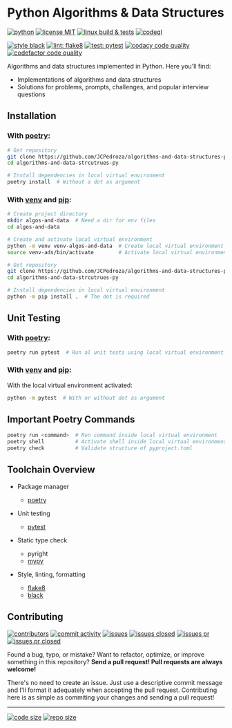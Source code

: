 # Python Algorithms & Data Structures

[![python][19]][20]
[![license MIT][9]][10]
[![linux build & tests][13]][14]
[![codeql][15]][16]

[![style black][11]][12]
[![lint: flake8][1]][2]
[![test: pytest][3]][4]
[![codacy code quality][5]][6]
[![codefactor code quality][7]][8]

Algorithms and data structures implemented in Python. Here you'll find:

- Implementations of algorithms and data structures
- Solutions for problems, prompts, challenges, and popular interview questions

## Installation

### With [poetry][80]:

```bash
# Get repository
git clone https://github.com/JCPedroza/algorithms-and-data-structures-py.git
cd algorithms-and-data-strcutrues-py

# Install dependencies in local virtual environment
poetry install  # Without a dot as argument
```

### With [venv][87] and [pip][86]:

```bash
# Create project directory
mkdir algos-and-data  # Need a dir for env files
cd algos-and-data

# Create and activate local virtual environment
python -m venv venv-algos-and-data  # Create local virtual environment
source venv-ads/bin/activate        # Activate local virtual environment

# Get repository
git clone https://github.com/JCPedroza/algorithms-and-data-structures-py.git
cd algorithms-and-data-strcutrues-py

# Install dependencies in local virtual environment
python -m pip install .  # The dot is required
```

## Unit Testing

### With [poetry][80]:

```bash
poetry run pytest  # Run al unit tests using local virtual environment
```

### With [venv][87] and [pip][86]:

With the local virtual environment activated:

```bash
python -m pytest  # With or without dot as argument
```

## Important Poetry Commands

```bash
poetry run <command>  # Run command inside local virtual environment
poetry shell          # Activate shell inside local virtual environment
poetry check          # Validate structure of pyproject.toml
```

## Toolchain Overview

- Package manager
  - [poetry][80]

- Unit testing
  - [pytest][81]

- Static type check
  - pyright
  - [mypy][82]

- Style, linting, formatting
  - [flake8][83]
  - [black][85]

## Contributing

[![contributors][25]][26]
[![commit activity][27]][28]
[![issues][29]][30]
[![issues closed][31]][32]
[![issues pr][33]][34]
[![issues pr closed][35]][36]

Found a bug, typo, or mistake? Want to refactor, optimize, or improve something in this
repository? **Send a pull request! Pull requests are always welcome!**

There's no need to create an issue. Just use a descriptive commit message and I'll
format it adequately when accepting the pull request. Contributing here is as simple
as commiting your changes and sending a pull request!

---

[![code size][53]][54]
[![repo size][55]][56]

[1]: https://img.shields.io/badge/lint-flake8-blue.svg
[2]: http://flake8.pycqa.org/
[3]: https://img.shields.io/badge/test-pytest-blue.svg
[4]: https://docs.pytest.org/
[5]: https://app.codacy.com/project/badge/Grade/7ffcb99f0c674b2abab6c7ed4915a280
[6]: https://www.codacy.com/gh/JCPedroza/algorithms-and-data-structures-py/dashboard?utm_source=github.com&amp;utm_medium=referral&amp;utm_content=JCPedroza/algorithms-and-data-structures-py&amp;utm_campaign=Badge_Grade
[7]: https://www.codefactor.io/repository/github/jcpedroza/algorithms-and-data-structures-py/badge
[8]: https://www.codefactor.io/repository/github/jcpedroza/algorithms-and-data-structures-py
[9]: https://badgen.net/github/license/JCPedroza/algorithms-and-data-structures-py
[10]: https://opensource.org/licenses/MIT
[11]: https://img.shields.io/badge/code%20style-black-000000.svg
[12]: https://github.com/psf/black
[13]: https://github.com/JCPedroza/algorithms-and-data-structures-py/actions/workflows/linux.yml/badge.svg
[14]: https://github.com/JCPedroza/algorithms-and-data-structures-py/actions/workflows/linux.yml
[15]: https://github.com/JCPedroza/algorithms-and-data-structures-py/actions/workflows/codeql.yml/badge.svg
[16]: https://github.com/JCPedroza/algorithms-and-data-structures-py/actions/workflows/codeql.yml

[19]: https://img.shields.io/badge/python-3670A0?style=for-the-badge&logo=python&logoColor=ffdd54
[20]: https://github.com/python/cpython
[21]: https://img.shields.io/badge/dependabot-025E8C?style=for-the-badge&logo=dependabot&logoColor=white
[22]: https://github.com/JCPedroza/algorithms-and-data-structures-py/blob/main/.github/dependabot.yml

[25]: https://img.shields.io/github/contributors/JCPedroza/algorithms-and-data-structures-py
[26]: https://github.com/JCPedroza/algorithms-and-data-structures-py/graphs/contributors
[27]: https://img.shields.io/github/commit-activity/m/JCPedroza/algorithms-and-data-structures-py
[28]: https://github.com/JCPedroza/algorithms-and-data-structures-py/graphs/commit-activity
[29]: https://img.shields.io/github/issues-raw/JCPedroza/algorithms-and-data-structures-py
[30]: https://github.com/JCPedroza/algorithms-and-data-structures-py/issues
[31]: https://img.shields.io/github/issues-closed-raw/JCPedroza/algorithms-and-data-structures-py
[32]: https://github.com/JCPedroza/algorithms-and-data-structures-py/issues
[33]: https://img.shields.io/github/issues-pr-raw/JCPedroza/algorithms-and-data-structures-py
[34]: https://github.com/JCPedroza/algorithms-and-data-structures-py/pulls
[35]: https://img.shields.io/github/issues-pr-closed-raw/JCPedroza/algorithms-and-data-structures-py
[36]: https://github.com/JCPedroza/algorithms-and-data-structures-py/pulls

[51]: https://img.shields.io/tokei/lines/github/jcpedroza/algorithms-and-data-structures-py
[52]: https://img.shields.io/tokei/lines/github/jcpedroza/algorithms-and-data-structures-py
[53]: https://img.shields.io/github/languages/code-size/jcpedroza/algorithms-and-data-structures-py
[54]: https://img.shields.io/github/languages/code-size/jcpedroza/algorithms-and-data-structures-py
[55]: https://img.shields.io/github/repo-size/jcpedroza/algorithms-and-data-structures-py
[56]: https://img.shields.io/github/repo-size/jcpedroza/algorithms-and-data-structures-py

[80]: https://python-poetry.org/
[81]: https://docs.pytest.org
[82]: http://mypy-lang.org/
[83]: https://flake8.pycqa.org/
[84]: https://prospector.landscape.io/en/master/
[85]: https://black.readthedocs.io/en/stable/the_black_code_style/index.html
[86]: https://github.com/pypa/pip
[87]: https://docs.python.org/3/library/venv.html
